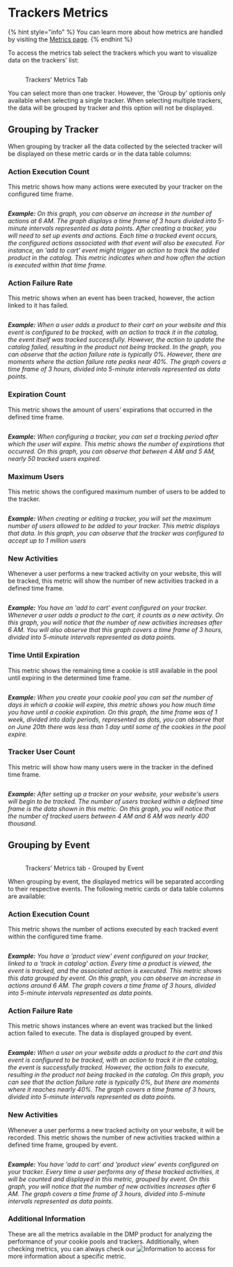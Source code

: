 # Trackers Metrics

{% hint style="info" %}
You can learn more about how metrics are handled by visiting the [Metrics page](../../metrics.md).&#x20;
{% endhint %}

To access the metrics tab select the trackers which you want to visualize data on the trackers' list:

<figure><img src="../../../.gitbook/assets/image (120).png" alt=""><figcaption><p>Trackers' Metrics Tab</p></figcaption></figure>

You can select more than one tracker. However, the 'Group by' optionis only available when selecting a single tracker. When selecting multiple trackers, the data will be grouped by tracker and this option will not be displayed.

## Grouping by Tracker

When grouping by tracker all the data collected by the selected tracker will be displayed on these metric cards or in the data table columns:

### **Action Execution Count**

This metric shows how many actions were executed by your tracker on the configured time frame.

<figure><img src="../../../.gitbook/assets/image (261).png" alt=""><figcaption></figcaption></figure>

_**Example:** On this graph, you can observe an increase in the number of actions at 6 AM. The graph displays a time frame of 3 hours divided into 5-minute intervals represented as data points. After creating a tracker, you will need to set up events and actions. Each time a tracked event occurs, the configured actions associated with that event will also be executed. For instance, an 'add to cart' event might trigger an action to track the added product in the catalog. This metric indicates when and how often the action is executed within that time frame._

### **Action Failure Rate**

This metric shows when an event has been tracked, however, the action linked to it has failed.

<figure><img src="../../../.gitbook/assets/image (262).png" alt=""><figcaption></figcaption></figure>

_**Example:** When a user adds a product to their cart on your website and this event is configured to be tracked, with an action to track it in the catalog, the event itself was tracked successfully. However, the action to update the catalog failed, resulting in the product not being tracked. In the graph, you can observe that the action failure rate is typically 0%. However, there are moments where the action failure rate peaks near 40%. The graph covers a time frame of 3 hours, divided into 5-minute intervals represented as data points._

### **Expiration Count**

This metric shows the amount of users' expirations that occurred in the defined time frame.

<figure><img src="../../../.gitbook/assets/image (263).png" alt=""><figcaption></figcaption></figure>

_**Example:** When configuring a tracker, you can set a tracking period after which the user will expire. This metric shows the number of expirations that occurred. On this graph, you can observe that between 4 AM and 5 AM, nearly 50 tracked users expired._

### **Maximum Users**

This metric shows the configured maximum number of users to be added to the tracker.

<figure><img src="../../../.gitbook/assets/image (264).png" alt=""><figcaption></figcaption></figure>

_**Example:** When creating or editing a tracker, you will set the maximum number of users allowed to be added to your tracker. This metric displays that data. In this graph, you can observe that the tracker was configured to accept up to 1 million users_

### **New Activities**

Whenever a user performs a new tracked activity on your website, this will be tracked,  this metric will show the number of new activities tracked in a defined time frame.

<figure><img src="../../../.gitbook/assets/image (265).png" alt=""><figcaption></figcaption></figure>

_**Example:** You have an 'add to cart' event configured on your tracker. Whenever a user adds a product to the cart, it counts as a new activity. On this graph, you will notice that the number of new activities increases after 6 AM. You will also observe that this graph covers a time frame of 3 hours, divided into 5-minute intervals represented as data points._

### **Time Until Expiration**

This metric shows the remaining time a cookie is still available in the pool until expiring in the determined time frame.

<figure><img src="../../../.gitbook/assets/image (267).png" alt=""><figcaption></figcaption></figure>

_**Example:** When you create your cookie pool you can set the number of days in which a cookie will expire, this metric shows you how much time you have until a cookie expiration. On this graph, the time frame was of 1 week, divided into daily periods, represented as dots, you can observe that on June 20th there was less than 1 day until some of the cookies in the pool expire._

### **Tracker User Count**

This metric will show how many users were in the tracker in the defined time frame.

<figure><img src="../../../.gitbook/assets/image (268).png" alt=""><figcaption></figcaption></figure>

_**Example:** After setting up a tracker on your website, your website's users will begin to be tracked. The number of users tracked within a defined time frame is the data shown in this metric. On this graph, you will notice that the number of tracked users between 4 AM and 6 AM was nearly 400 thousand._

## Grouping by Event&#x20;

<figure><img src="../../../.gitbook/assets/image (127).png" alt=""><figcaption><p>Trackers' Metrics tab - Grouped by Event</p></figcaption></figure>

When grouping by event, the displayed metrics will be separated according to their respective events. The following metric cards or data table columns are available:

### **Action Execution Count**

This metric shows the number of actions executed by each tracked event within the configured time frame.

<figure><img src="../../../.gitbook/assets/image (269).png" alt=""><figcaption></figcaption></figure>

_**Example:** You have a 'product view' event configured on your tracker, linked to a 'track in catalog' action. Every time a product is viewed, the event is tracked, and the associated action is executed. This metric shows this data grouped by event. On this graph, you can observe an increase in actions around 6 AM. The graph covers a time frame of 3 hours, divided into 5-minute intervals represented as data points._

### **Action Failure Rate**

This metric shows instances where an event was tracked but the linked action failed to execute. The data is displayed grouped by event.

<figure><img src="../../../.gitbook/assets/image (271).png" alt=""><figcaption></figcaption></figure>

_**Example:** When a user on your website adds a product to the cart and this event is configured to be tracked, with an action to track it in the catalog, the event is successfully tracked. However, the action fails to execute, resulting in the product not being tracked in the catalog. On this graph, you can see that the action failure rate is typically 0%, but there are moments where it reaches nearly 40%. The graph covers a time frame of 3 hours, divided into 5-minute intervals represented as data points._

### **New Activities**

Whenever a user performs a new tracked activity on your website, it will be recorded. This metric shows the number of new activities tracked within a defined time frame, grouped by event.

<figure><img src="../../../.gitbook/assets/image (270).png" alt=""><figcaption></figcaption></figure>

_**Example:** You have 'add to cart' and 'product view' events configured on your tracker. Every time a user performs any of these tracked activities, it will be counted and displayed in this metric, grouped by event. On this graph, you will notice that the number of new activities increases after 6 AM. The graph covers a time frame of 3 hours, divided into 5-minute intervals represented as data points._

### Additional Information

These are all the metrics available in the DMP product for analyzing the performance of your cookie pools and trackers. Additionally, when checking metrics, you can always check our <img src="../../../.gitbook/assets/image (28) (2).png" alt="Information" data-size="line"> to access for more information about a specific metric.
